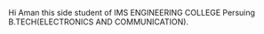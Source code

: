 Hi Aman this side student of  IMS ENGINEERING COLLEGE Persuing B.TECH(ELECTRONICS AND COMMUNICATION).


